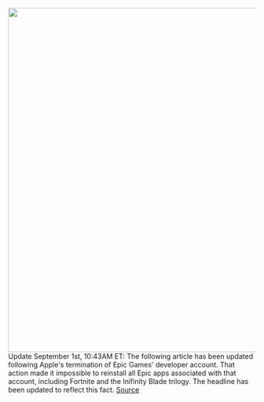 <img src='https://cdn.vox-cdn.com/thumbor/xo3GdBzQxz1P4dw7Ts6-sEdaIgM=/0x0:2040x1360/1200x800/filters:focal(857x517:1183x843)/cdn.vox-cdn.com/uploads/chorus_image/image/67325873/vpavic_180607_2652_0081.0.jpg' width='700px' /><br/>
Update September 1st, 10:43AM ET: The following article has been updated following Apple's termination of Epic Games' developer account. That action made it impossible to reinstall all Epic apps associated with that account, including Fortnite and the Inifinity Blade trilogy. The headline has been updated to reflect this fact.
<a href='https://www.theverge.com/21409351/apple-fortnite-ios-iphone-reinstall-how-to-terminate-developer-account'> Source <a/>